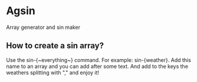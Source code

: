 # Agsin
Array generator and sin maker

## How to create a sin array?
Use the sin-{~everything~} command. For example: sin-{weather}. Add this name to an array and you can add after some text. And add to the keys the weathers splitting with "," and enjoy it!
